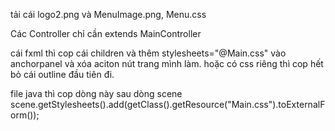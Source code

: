 tải cái logo2.png và MenuImage.png, Menu.css

Các Controller chỉ cần extends MainController

cái fxml thì cop cái children và thêm stylesheets="@Main.css" vào anchorpanel và xóa aciton nút trang mình làm.
hoặc có css riêng thì cop hết bỏ cái outline đầu tiên đi.

file java thì cop dòng này sau dòng scene 
scene.getStylesheets().add(getClass().getResource("Main.css").toExternalForm());
